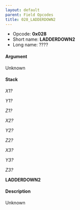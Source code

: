 ```yaml
---
layout: default
parent: Field Opcodes
title: 028_LADDERDOWN2
---
```


-   Opcode: **0x028**
-   Short name: **LADDERDOWN2**
-   Long name: ????

#### Argument

Unknown

#### Stack

  
*X1?*

*Y1?*

*Z1?*

*X2?*

*Y2?*

*Z2?*

*X3?*

*Y3?*

*Z3?*

**LADDERDOWN2**

#### Description

Unknown

